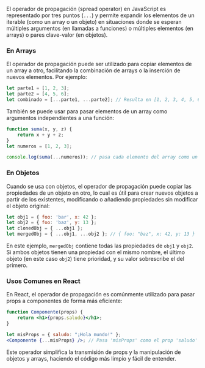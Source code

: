 El operador de propagación (spread operator) en JavaScript es representado por tres puntos (`...`) y permite expandir los elementos de un iterable (como un array o un objeto) en situaciones donde se esperan múltiples argumentos (en llamadas a funciones) o múltiples elementos (en arrays) o pares clave-valor (en objetos).

### En Arrays

El operador de propagación puede ser utilizado para copiar elementos de un array a otro, facilitando la combinación de arrays o la inserción de nuevos elementos. Por ejemplo:

``` javascript
let parte1 = [1, 2, 3];
let parte2 = [4, 5, 6];
let combinado = [...parte1, ...parte2]; // Resulta en [1, 2, 3, 4, 5, 6]
```

También se puede usar para pasar elementos de un array como argumentos independientes a una función:

```javascript
function suma(x, y, z) {
	return x + y + z;
}
let numeros = [1, 2, 3];

console.log(suma(...numeros)); // pasa cada elemento del array como un argumento: 
```

### En Objetos

Cuando se usa con objetos, el operador de propagación puede copiar las propiedades de un objeto en otro, lo cual es útil para crear nuevos objetos a partir de los existentes, modificando o añadiendo propiedades sin modificar el objeto original:

``` javascript
let obj1 = { foo: 'bar', x: 42 };
let obj2 = { foo: 'baz', y: 13 };
let clonedObj = { ...obj1 };
let mergedObj = { ...obj1, ...obj2 }; // { foo: "baz", x: 42, y: 13 }
```

En este ejemplo, `mergedObj` contiene todas las propiedades de `obj1` y `obj2`. Si ambos objetos tienen una propiedad con el mismo nombre, el último objeto (en este caso `obj2`) tiene prioridad, y su valor sobrescribe el del primero.

### Usos Comunes en React

En React, el operador de propagación es comúnmente utilizado para pasar props a componentes de forma más eficiente:

``` jsx
function Componente(props) {
	return <h1>{props.saludo}</h1>;
}

let misProps = { saludo: "¡Hola mundo!" }; 
<Componente {...misProps} />; // Pasa 'misProps' como el prop 'saludo' al Componente
```

Este operador simplifica la transmisión de props y la manipulación de objetos y arrays, haciendo el código más limpio y fácil de entender.